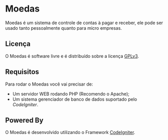 Moedas
======
Moedas é um sistema de controle de contas à pagar e receber, ele pode ser usado tanto pessoalmente quanto para micro empresas.

Licença
-------
O Moedas é software livre e é distribuído sobre a licença [GPLv3](http://www.gnu.org/licenses/gpl-3.0.html).

Requisitos
----------
Para rodar o Moedas você vai precisar de:

 - Um servidor WEB rodando PHP (Recomendo o Apache);
 - Um sistema gerenciador de banco de dados suportado pelo _CodeIgniter_.

Powered By
----------
O Moedas é desenvolvido utilizando o Framework [CodeIgniter](http://codeigniter.com/).
